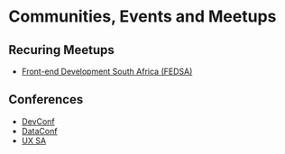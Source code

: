 # Communities, Events and Meetups

## Recuring Meetups

- [Front-end Development South Africa (FEDSA)](https://www.meetup.com/fedsa-community/)

## Conferences

- [DevConf](https://www.devconf.co.za/)
- [DataConf](https://www.dataconf.co.za/)
- [UX SA](https://uxsouthafrica.com/)